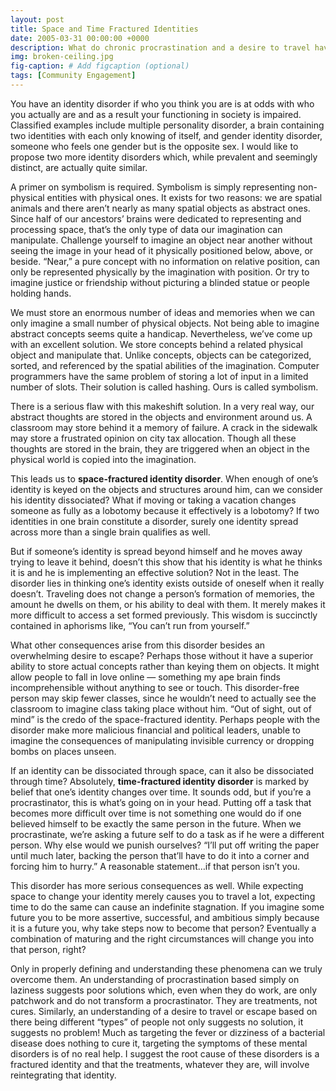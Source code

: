 ```yaml
---
layout: post
title: Space and Time Fractured Identities
date: 2005-03-31 00:00:00 +0000
description: What do chronic procrastination and a desire to travel have in common?
img: broken-ceiling.jpg
fig-caption: # Add figcaption (optional)
tags: [Community Engagement]
---
```

You have an identity disorder if who you think you are is at odds with who you actually are and as a result your functioning in society is impaired. Classified examples include multiple personality disorder, a brain containing two identities with each only knowing of itself, and gender identity disorder, someone who feels one gender but is the opposite sex. I would like to propose two more identity disorders which, while prevalent and seemingly distinct, are actually quite similar.

A primer on symbolism is required. Symbolism is simply representing non-physical entities with physical ones. It exists for two reasons: we are spatial animals and there aren’t nearly as many spatial objects as abstract ones. Since half of our ancestors’ brains were dedicated to representing and processing space, that’s the only type of data our imagination can manipulate. Challenge yourself to imagine an object near another without seeing the image in your head of it physically positioned below, above, or beside. “Near,” a pure concept with no information on relative position, can only be represented physically by the imagination with position. Or try to imagine justice or friendship without picturing a blinded statue or people holding hands.

We must store an enormous number of ideas and memories when we can only imagine a small number of physical objects. Not being able to imagine abstract concepts seems quite a handicap. Nevertheless, we’ve come up with an excellent solution. We store concepts behind a related physical object and manipulate that. Unlike concepts, objects can be categorized, sorted, and referenced by the spatial abilities of the imagination. Computer programmers have the same problem of storing a lot of input in a limited number of slots. Their solution is called hashing. Ours is called symbolism.

There is a serious flaw with this makeshift solution. In a very real way, our abstract thoughts are stored in the objects and environment around us. A classroom may store behind it a memory of failure. A crack in the sidewalk may store a frustrated opinion on city tax allocation. Though all these thoughts are stored in the brain, they are triggered when an object in the physical world is copied into the imagination.

This leads us to **space-fractured identity disorder**. When enough of one’s identity is keyed on the objects and structures around him, can we consider his identity dissociated? What if moving or taking a vacation changes someone as fully as a lobotomy because it effectively is a lobotomy? If two identities in one brain constitute a disorder, surely one identity spread across more than a single brain qualifies as well.

But if someone’s identity is spread beyond himself and he moves away trying to leave it behind, doesn’t this show that his identity is what he thinks it is and he is implementing an effective solution? Not in the least. The disorder lies in thinking one’s identity exists outside of oneself when it really doesn’t. Traveling does not change a person’s formation of memories, the amount he dwells on them, or his ability to deal with them. It merely makes it more difficult to access a set formed previously. This wisdom is succinctly contained in aphorisms like, “You can’t run from yourself.”

What other consequences arise from this disorder besides an overwhelming desire to escape? Perhaps those without it have a superior ability to store actual concepts rather than keying them on objects. It might allow people to fall in love online — something my ape brain finds incomprehensible without anything to see or touch. This disorder-free person may skip fewer classes, since he wouldn’t need to actually see the classroom to imagine class taking place without him. “Out of sight, out of mind” is the credo of the space-fractured identity. Perhaps people with the disorder make more malicious financial and political leaders, unable to imagine the consequences of manipulating invisible currency or dropping bombs on places unseen.

If an identity can be dissociated through space, can it also be dissociated through time? Absolutely, **time-fractured identity disorder** is marked by belief that one’s identity changes over time. It sounds odd, but if you’re a procrastinator, this is what’s going on in your head. Putting off a task that becomes more difficult over time is not something one would do if one believed himself to be exactly the same person in the future. When we procrastinate, we’re asking a future self to do a task as if he were a different person. Why else would we punish ourselves? “I’ll put off writing the paper until much later, backing the person that’ll have to do it into a corner and forcing him to hurry.” A reasonable statement…if that person isn’t you.

This disorder has more serious consequences as well. While expecting space to change your identity merely causes you to travel a lot, expecting time to do the same can cause an indefinite stagnation. If you imagine some future you to be more assertive, successful, and ambitious simply because it is a future you, why take steps now to become that person? Eventually a combination of maturing and the right circumstances will change you into that person, right?

Only in properly defining and understanding these phenomena can we truly overcome them. An understanding of procrastination based simply on laziness suggests poor solutions which, even when they do work, are only patchwork and do not transform a procrastinator. They are treatments, not cures. Similarly, an understanding of a desire to travel or escape based on there being different “types” of people not only suggests no solution, it suggests no problem! Much as targeting the fever or dizziness of a bacterial disease does nothing to cure it, targeting the symptoms of these mental disorders is of no real help. I suggest the root cause of these disorders is a fractured identity and that the treatments, whatever they are, will involve reintegrating that identity.